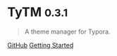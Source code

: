# TyTM <small>0.3.1</small>

> A theme manager for Typora.

[GitHub](https://github.com/Chen1Plus/tytm)
[Getting Started](README)